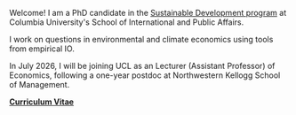 
Welcome! I am a PhD candidate in the [Sustainable Development program](https://www.sipa.columbia.edu/academics/programs/phd-sustainable-development) at Columbia University's School of International and Public Affairs. 

I work on questions in environmental and climate economics using tools from empirical IO. 

In July 2026, I will be joining UCL as an Lecturer (Assistant Professor) of Economics, following a one-year postdoc at Northwestern Kellogg School of Management.

__[Curriculum Vitae](/pdf/cv_obolensky.pdf)__ 

